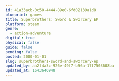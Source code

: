 ```yaml
---
id: 41a33acb-0c50-4444-89e0-6fd02139a1d8
blueprint: games
title: Superbrothers: Sword & Sworcery EP
platform: steam
genre:
  - action-adventure
digital: true
physical: false
guide: false
pending: false
posted: 2000-01-01
slug: superbrothers-sword-and-sworcery-ep
updated_by: aa2f4a3c-926e-49f7-b56a-17f7503608ba
updated_at: 1643646948
---
```

